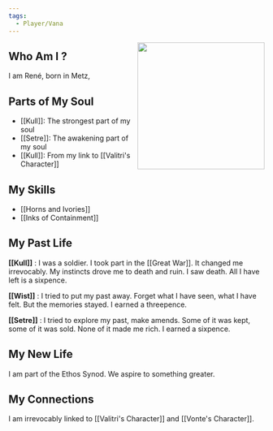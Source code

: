 ```yaml
---
tags:
  - Player/Vana
---
```


<div style="float:right">
<img src="https://upload.wikimedia.org/wikipedia/commons/6/62/Thomas_C._Lea_III_-_That_Two-Thousand_Yard_Stare_-_Original.jpg"  width=250/>
</div>

## Who Am I ?

I am René, born in Metz, 
## Parts of My Soul

* [[Kull]]: The strongest part of my soul
* [[Setre]]: The awakening part of my soul
* [[Kull]]: From my link to [[Valitri's Character]]

## My Skills

* [[Horns and Ivories]]
* [[Inks of Containment]]

## My Past Life

**[[Kull]]** : I was a soldier. I took part in the [[Great War]]. It changed me irrevocably. My instincts drove me to death and ruin. I saw death. All I have left is a sixpence.

**[[Wist]]** : I tried to put my past away. Forget what I have seen, what I have felt. But the memories stayed. I earned a threepence.

**[[Setre]]** : I tried to explore my past, make amends. Some of it was kept, some of it was sold. None of it made me rich. I earned a sixpence.

## My New Life

I am part of the Ethos Synod. We aspire to something greater.

## My Connections

I am irrevocably linked to [[Valitri's Character]] and [[Vonte's Character]].
 